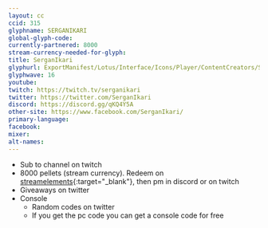 ```yaml
---
layout: cc
ccid: 315
glyphname: SERGANIKARI
global-glyph-code:
currently-partnered: 8000
stream-currency-needed-for-glyph:
title: SerganIkari
glyphurl: ExportManifest/Lotus/Interface/Icons/Player/ContentCreators/SerganIkari.png
glyphwave: 16
youtube:
twitch: https://twitch.tv/serganikari
twitter: https://twitter.com/SerganIkari
discord: https://discord.gg/qKQ4Y5A
other-site: https://www.facebook.com/SerganIkari/
primary-language:
facebook:
mixer:
alt-names:
---
```

* Sub to channel on twitch
* 8000 pellets (stream currency). Redeem on [streamelements](https://streamelements.com/Serganikari/store){:target="_blank"}, then pm in discord or on twitch
* Giveaways on twitter
* Console
  * Random codes on twitter
  * If you get the pc code you can get a console code for free
